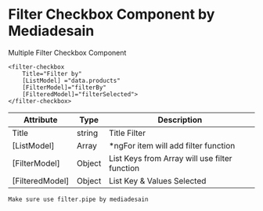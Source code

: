 # Filter Checkbox Component by Mediadesain

Multiple Filter Checkbox Component

```
<filter-checkbox
    Title="Filter by"
    [ListModel] ="data.products"
    [FilterModel]="filterBy"
    [FilteredModel]="filterSelected">
</filter-checkbox>
```


| Attribute | Type | Description |
| -- | -- | -- |
| Title | string | Title Filter |
| [ListModel] | Array | *ngFor item will add filter function |
| [FilterModel] | Object | List Keys from Array will use filter function |
| [FilteredModel] | Object | List Key & Values Selected |

`Make sure use filter.pipe by mediadesain`